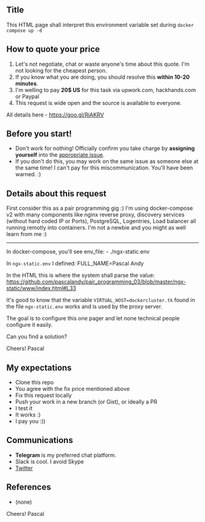 ## Title
This HTML page shall interpret this environment variable set during `docker compose up -d`

## How to quote your price

1. Let's not negotiate, chat or waste anyone's time about this quote. I'm not looking for the cheapest person.
2. If you know what you are doing, you should resolve this **within 10-20 minutes**.
3. I'm welling to pay **20$ US** for this task via upwork.com, hackhands.com or Paypal
4. This request is wide open and the source is available to everyone.

All details here - https://goo.gl/RiAKRV

## Before you start!
- Don't work for nothing! Officially confirm you take charge by **assigning yourself** into the [appropriate issue](https://github.com/pascalandy/pairing-work/issues/).
- If you don't do this, you may work on the same issue as someone else at the same time! I can't pay for this miscommunication. You'll have been warned. :)

## Details about this request

First consider this as a pair programming gig :) I'm using docker-compose v2 with many components like nginx reverse proxy, discovery services (without hard coded IP or Ports), PostgreSQL, Logentries, Load balancer all running remotly into containers. I'm not a newbie and you might as well learn from me :)

***

In docker-compose, you'll see 
env_file:
        - ./ngx-static.env

In `ngx-static.env` I defined: 
FULL_NAME=Pascal&nbsp;Andy

In the HTML this is where the system shall parse the value:
https://github.com/pascalandy/pair_programming_03/blob/master/ngx-static/www/index.html#L33 

It's good to know that the variable `VIRTUAL_HOST=dockercluster.tk` found in the file `ngx-static.env` works and is used by the proxy server.

The goal is to configure this one pager and let none technical people configure it easily.

Can you find a solution?

Cheers!
Pascal

## My expectations
- Clone this repo
- You agree with the fix price mentioned above
- Fix this request locally
- Push your work in a new branch (or Gist), or ideally a PR
- I test it
- It works :)
- I pay you :))

## Communications
- **Telegram** is my preferred chat platform.
- Slack is cool. I avoid Skype
- [Twitter](https://twitter.com/_pascalandy)

## References
- (none)

Cheers!
Pascal